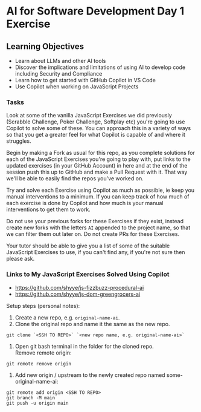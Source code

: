 # AI for Software Development Day 1 Exercise

## Learning Objectives

- Learn about LLMs and other AI tools
- Discover the implications and limitations of using AI to develop code including Security and Compliance
- Learn how to get started with GitHub Copilot in VS Code
- Use Copilot when working on JavaScript Projects

### Tasks

Look at some of the vanilla JavaScript Exercises we did previously (Scrabble Challenge, Poker Challenge, Softplay etc) you're going to use Copilot to solve some of these. You can approach this in a variety of ways so that you get a greater feel for what Copilot is capable of and where it struggles.

Begin by making a Fork as usual for this repo, as you complete solutions for each of the JavaScript Exercises you're going to play with, put links to the updated exercises (in your GitHub Account) in here and at the end of the session push this up to GitHub and make a Pull Request with it. That way we'll be able to easily find the repos you've worked on.

Try and solve each Exercise using Copilot as much as possible, ie keep you manual interventions to a minimum. If you can keep track of how much of each exercise is done by Copilot and how much is your manual interventions to get them to work.

Do not use your previous forks for these Exercises if they exist, instead create new forks with the letters `AI` appended to the project name, so that we can filter them out later on. Do not create PRs for these Exercises.

Your tutor should be able to give you a list of some of the suitable JavaScript Exercises to use, if you can't find any, if you're not sure then please ask.

### Links to My JavaScript Exercises Solved Using Copilot

- https://github.com/shyye/js-fizzbuzz-procedural-ai
- https://github.com/shyye/js-dom-greengrocers-ai

Setup steps (personal notes):  
1. Create a new repo, e.g. `original-name-ai`.
2. Clone the original repo and name it the same as the new repo.
```
git clone `<SSH TO REPO>` `<new repo name, e.g. original-name-ai>`
```
1. Open git bash terminal in the folder for the cloned repo.  
   Remove remote origin:  
```
git remote remove origin
```
1. Add new origin / upstream to the newly created repo named some-original-name-ai:  
```
git remote add origin <SSH TO REPO>
git branch -M main
git push -u origin main
```
